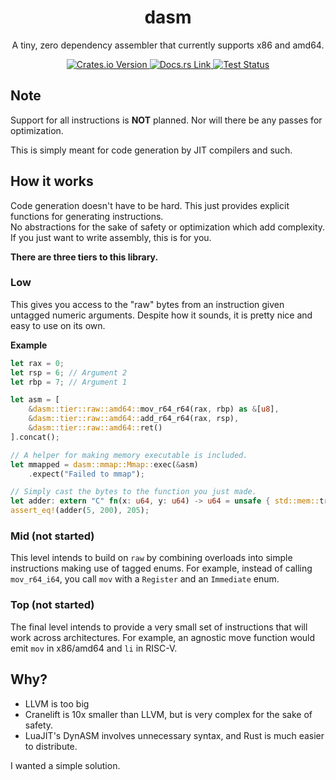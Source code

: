 <h1 align="center"> dasm </h1>

<p align="center">
	A tiny, zero dependency assembler that currently supports x86 and amd64.
</p>

<div align="center">
	<a href="https://crates.io/crates/dasm">
		<img alt="Crates.io Version" src="https://img.shields.io/crates/v/dasm?color=orange">
	</a>
	<a href="https://docs.rs/dasm/latest/dasm">
		<img alt="Docs.rs Link" src="https://img.shields.io/docsrs/dasm?color=blue">
	</a>
	<a href="https://github.com/DvvCz/dasm/actions">
		<img alt="Test Status" src="https://img.shields.io/github/actions/workflow/status/DvvCz/dasm/test.yml?branch=master&label=tests">
	</a>
</div>

## Note

Support for all instructions is **NOT** planned.
Nor will there be any passes for optimization.

This is simply meant for code generation by JIT compilers and such.

## How it works

Code generation doesn't have to be hard. This just provides explicit functions for generating instructions.  
No abstractions for the sake of safety or optimization which add complexity. If you just want to write assembly, this is for you.

**There are three tiers to this library.**

### Low

This gives you access to the "raw" bytes from an instruction given untagged numeric arguments.
Despite how it sounds, it is pretty nice and easy to use on its own.

**Example**

```rust
let rax = 0;
let rsp = 6; // Argument 2
let rbp = 7; // Argument 1

let asm = [
	&dasm::tier::raw::amd64::mov_r64_r64(rax, rbp) as &[u8],
	&dasm::tier::raw::amd64::add_r64_r64(rax, rsp),
	&dasm::tier::raw::amd64::ret()
].concat();

// A helper for making memory executable is included.
let mmapped = dasm::mmap::Mmap::exec(&asm)
	.expect("Failed to mmap");

// Simply cast the bytes to the function you just made.
let adder: extern "C" fn(x: u64, y: u64) -> u64 = unsafe { std::mem::transmute(mmapped.as_ptr()) };
assert_eq!(adder(5, 200), 205);
```

### Mid (not started)

This level intends to build on `raw` by combining overloads into simple instructions making use of tagged enums.
For example, instead of calling `mov_r64_i64`, you call `mov` with a `Register` and an `Immediate` enum.

### Top (not started)

The final level intends to provide a very small set of instructions that will work across architectures.
For example, an agnostic move function would emit `mov` in x86/amd64 and `li` in RISC-V.

## Why?

- LLVM is too big
- Cranelift is 10x smaller than LLVM, but is very complex for the sake of safety.
- LuaJIT's DynASM involves unnecessary syntax, and Rust is much easier to distribute.

I wanted a simple solution.
